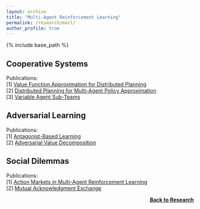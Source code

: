 ```yaml
---
layout: archive
title: "Multi-Agent Reinforcement Learning"
permalink: /research/marl/
author_profile: true
---
```


{% include base_path %}

## Cooperative Systems

Publications:  
[1] [Value Function Approximation for Distributed Planning](https://ifaamas.org/Proceedings/aamas2018/pdfs/p730.pdf)  
[2] [Distributed Planning for Multi-Agent Policy Approximation](https://arxiv.org/pdf/1901.08761.pdf)  
[3] [Variable Agent Sub-Teams](https://openreview.net/forum?id=hyJKKIhfxxT)  

## Adversarial Learning

Publications:  
[1] [Antagonist-Based Learning](https://ifaamas.org/Proceedings/aamas2020/pdfs/p1055.pdf)  
[2] [Adversarial Value Decomposition](https://ojs.aaai.org/index.php/AAAI/article/view/17348)  

## Social Dilemmas

Publications:  
[1] [Action Markets in Multi-Agent Reinforcement Learning](https://link.springer.com/chapter/10.1007/978-3-030-01421-6_24)  
[2] [Mutual Acknowledgment Exchange](https://www.ifaamas.org/Proceedings/aamas2022/pdfs/p1047.pdf)  

<div style="float: right;">
    <a href="https://thomyphan.github.io/research/"><strong>Back to Research</strong></a>
</div>